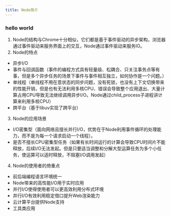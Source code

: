 ```yaml
---
title: Node简介
---
```

### hello world
1. Node的结构与Chrome十分相似，它们都是基于事件驱动的异步架构，浏览器通过事件驱动来服务界面上的交互，Node通过事件驱动来服务IO。
2. Node的特点
- 异步I/O
- 事件与回调函数（事件的编程方式具有轻量级、松耦合、只关注事务点等有事，但是多个异步任务的场景下事件与事件相互独立，如何协作是一个问题。）
- 单线程（单线程不用在意状态的同步问题，没有死锁，也没有上下文切换带来的性能开销，但是也有无法利用多核CPU、错误会导致整个应用退出、大量计算占用CPU导致无法继续调用异步I/O。Node通过child_process子进程讲计算来利用多核CPU）
- 跨平台（基于libuv实现了跨平台）
3. Node的应用场景
- I/O密集型（面向网络且擅长并行I/O，优势在于Node利用事件循环的处理能力，而不是为每一个请求启动一个线程）。
- 是否不擅长CPU密集型任务（如果有长时间运行的计算会导致CPU时间片不能释放，后续I/O无法发起。但是只要适当调整和分解大型运算任务为多个小任务，使运算可以适时释放，不阻塞I/O调用发起）
4. Node的使用者的倚重点
- 前后端编程语言环境统一
- Node带来的高性能I/O用于实时应用
- 并行I/O使得使用者可以更高效利用分布式环境
- 并行I/O有效利用稳定借口提升Web渲染能力
- 云计算平台提供Node支持
- 工具类应用

